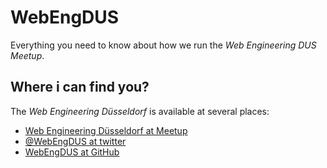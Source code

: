 # WebEngDUS

Everything you need to know about how we run the *Web Engineering DUS Meetup*.

## Where i can find you?

The *Web Engineering Düsseldorf* is available at several places:

* [Web Engineering Düsseldorf at Meetup](https://www.meetup.com/Web-Engineering-Duesseldorf/)
* [@WebEngDUS at twitter](https://twitter.com/WebEngDUS)
* [WebEngDUS at GitHub](https://github.com/WebEngDUS)